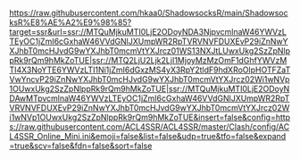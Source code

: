 https://raw.githubusercontent.com/hkaa0/ShadowsocksR/main/ShadowsocksR%E8%AE%A2%E9%98%85?target=ssr&url=ssr://MTQuMjkuMTI0LjE2ODoyNDA3NjpvcmlnaW46YWVzLTEyOC1jZmI6cGxhaW46VVdGNlJXUmpWR2RpTVRVNVFDUXEvP29iZnNwYXJhbT0mcHJvdG9wYXJhbT0mcmVtYXJrcz01WS13NXJtLUwxUkg2SzZpNlppRk9rQm9hMkZoTUE|ssr://MTQ2LjU2Ljk2LjI1MjoyMzMzOmF1dGhfYWVzMTI4X3NoYTE6YWVzLTI1Ni1jZmI6dGxzMS4yX3RpY2tldF9hdXRoOlpHOTFZaTVwYncvP29iZnNwYXJhbT0mcHJvdG9wYXJhbT0mcmVtYXJrcz02Wi1wNVp1OUwxUkg2SzZpNlppRk9rQm9hMkZoTUE|ssr://MTQuMjkuMTI0LjE2ODoyNDAwMTpvcmlnaW46YWVzLTEyOC1jZmI6cGxhaW46VVdGNlJXUmpWR2RpTVRVNVFDUXEvP29iZnNwYXJhbT0mcHJvdG9wYXJhbT0mcmVtYXJrcz02Wi1wNVp1OUwxUkg2SzZpNlppRk9rQm9hMkZoTUE&insert=false&config=https://raw.githubusercontent.com/ACL4SSR/ACL4SSR/master/Clash/config/ACL4SSR_Online_Mini.ini&emoji=false&list=false&udp=true&tfo=false&expand=true&scv=false&fdn=false&sort=false
